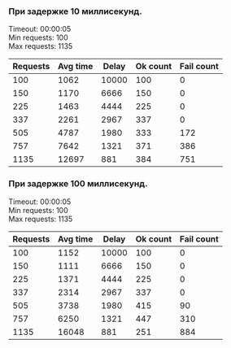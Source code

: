 ### При задержке 10 миллисекунд.

Timeout: 00:00:05 <br />
Min requests: 100 <br />
Max requests: 1135 <br />

| Requests | Avg time | Delay |  Ok count  | Fail count |
|----------|----------|-------|------------|------------|
|      100 |     1062 | 10000 |        100 |          0 |
|      150 |     1170 |  6666 |        150 |          0 |
|      225 |     1463 |  4444 |        225 |          0 |
|      337 |     2261 |  2967 |        337 |          0 |
|      505 |     4787 |  1980 |        333 |        172 |
|      757 |     7642 |  1321 |        371 |        386 |
|     1135 |    12697 |   881 |        384 |        751 |

### При задержке 100 миллисекунд.

Timeout: 00:00:05 <br />
Min requests: 100 <br />
Max requests: 1135 <br />

| Requests | Avg time | Delay |  Ok count  | Fail count |
|----------|----------|-------|------------|------------|
|      100 |     1152 | 10000 |        100 |          0 |
|      150 |     1111 |  6666 |        150 |          0 |
|      225 |     1371 |  4444 |        225 |          0 |
|      337 |     2314 |  2967 |        337 |          0 |
|      505 |     3738 |  1980 |        415 |         90 |
|      757 |     6250 |  1321 |        447 |        310 |
|     1135 |    16048 |   881 |        251 |        884 |
